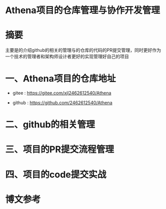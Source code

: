 # Athena项目的仓库管理与协作开发管理

# 摘要

主要是的介绍github的相关的管理与的仓库的代码的PR提交管理，同时更好作为一个技术的管理者和架构师设计者更好的实现管理好自己的项目

# 一、Athena项目的仓库地址

- gitee  : https://gitee.com/xjl2462612540/Athena

- github : https://github.com/2462612540/Athena

# 二、github的相关管理


# 三、项目的PR提交流程管理


# 四、项目的code提交实战



# 博文参考